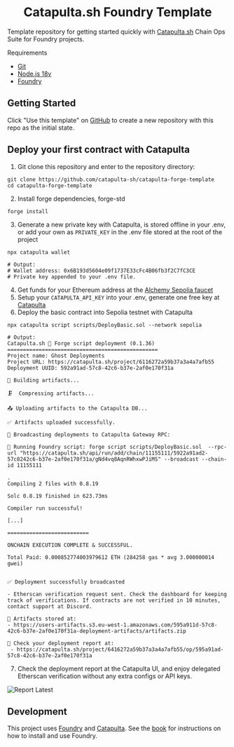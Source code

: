 # <h1 align="center"> Catapulta.sh Foundry Template </h1>

Template repository for getting started quickly with [Catapulta.sh](https://catapulta.sh/docs) Chain Ops Suite for Foundry projects.

Requirements

- [Git](https://gist.github.com/derhuerst/1b15ff4652a867391f03)
- [Node.js 18v](https://gist.github.com/d2s/372b5943bce17b964a79)
- [Foundry](https://book.getfoundry.sh/)

## Getting Started

Click "Use this template" on [GitHub](https://github.com/catapulta-sh/catapulta-forge-template) to create a new repository with this repo as the initial state.

## Deploy your first contract with Catapulta

1. Git clone this repository and enter to the repository directory:

```
git clone https://github.com/catapulta-sh/catapulta-forge-template
cd catapulta-forge-template
```

2. Install forge dependencies, forge-std

```
forge install
```

3. Generate a new private key with Catapulta, is stored offline in your .env, or add your own as `PRIVATE_KEY` in the .env file stored at the root of the project

```
npx catapulta wallet

# Output:
# Wallet address: 0x6B193d5604e09f1737E33cFc4B06fb3f2C7fC3CE
# Private key appended to your .env file.
```

4. Get funds for your Ethereum address at the [Alchemy Sepolia faucet](https://sepoliafaucet.com/)
5. Setup your `CATAPULTA_API_KEY` into your .env, generate one free key at [Catapulta](https://catapulta.sh/auth)
6. Deploy the basic contract into Sepolia testnet with Catapulta

```
npx catapulta script scripts/DeployBasic.sol --network sepolia
```

```
# Output:
Catapulta.sh 🏏 Forge script deployment (0.1.36)
================================================
Project name: Ghost Deployments
Project URL: https://catapulta.sh/project/6116272a59b37a3a4a7afb55
Deployment UUID: 592a91ad-57c8-42c6-b37e-2af0e170f31a

📀 Building artifacts...

🗜  Compressing artifacts...

📤 Uploading artifacts to the Catapulta DB...

✅ Artifacts uploaded successfully.

📡 Broadcasting deployments to Catapulta Gateway RPC:

📜 Running Foundry script: forge script scripts/DeployBasic.sol  --rpc-url "https://catapulta.sh/api/run/add/chain/11155111/5922a91ad2-57c8242c6-b37e-2af0e170f31a/gNd4vq8AqnRWhxwPJiMS" --broadcast --chain-id 11155111

.
Compiling 2 files with 0.8.19

Solc 0.8.19 finished in 623.73ms

Compiler run successful!

[...]

==========================

ONCHAIN EXECUTION COMPLETE & SUCCESSFUL.

Total Paid: 0.000852774003979612 ETH (284258 gas * avg 3.000000014 gwei)


✅ Deployment successfully broadcasted

- Etherscan verification request sent. Check the dashboard for keeping track of verifications. If contracts are not verified in 10 minutes, contact support at Discord.

💾 Artifacts stored at:
- https://users-artifacts.s3.eu-west-1.amazonaws.com/595a911d-57c8-42c6-b37e-2af0e170f31a-deployment-artifacts/artifacts.zip

📸 Check your deployment report at:
 - https://catapulta.sh/project/6416272a59b37a3a4a7afb55/op/595a91ad-57c8-42c6-b37e-2af0e170f31a
```

7. Check the deployment report at the Catapulta UI, and enjoy delegated Etherscan verification without any extra configs or API keys.

![Report Latest](https://github.com/catapulta-sh/catapulta-foundry-template/assets/11179847/b34f165c-1846-4ae7-b0cb-c6493460a558)

## Development

This project uses [Foundry](https://getfoundry.sh) and [Catapulta](https://catapulta.sh/docs). See the [book](https://book.getfoundry.sh/getting-started/installation.html) for instructions on how to install and use Foundry.

